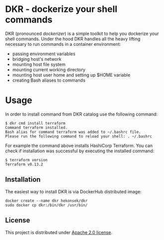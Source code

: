 # DKR - dockerize your shell commands

DKR (pronounced *dockerizer*) is a simple toolkit to help you dockerize your shell commands. Under the hood 
DKR handles all the heavy lifting necessary to run commands in a container environment:
- passing environment variables
- bridging host's network
- mounting host file system
- mounting current working directory
- mounting host user home and setting up $HOME variable 
- creating Bash aliases to commands 

# Usage

In order to install command from DKR catalog use the following command:

```
$ dkr cmd install terraform
Command terraform installed.
Bash alias for command terraform was added to ~/.bashrc file. 
Please run the following command to reload your shell: . ~/.bashrc
```

For example the command above installs HashiCorp Terraform. You can check if installation was successful
by executing the installed command:

```
$ terraform version
Terraform v0.13.2
```

## Installation

The easiest way to install DKR is via DockerHub distributed image:

```
docker create --name dkr hekonsek/dkr
sudo docker cp dkr:/bin/dkr /usr/bin/
```

 ## License
 
 This project is distributed under [Apache 2.0 license](http://www.apache.org/licenses/LICENSE-2.0.html).